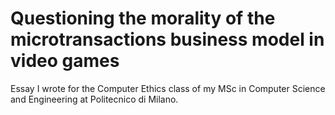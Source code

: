 # Questioning the morality of the microtransactions business model in video games
Essay I wrote for the Computer Ethics class of my MSc in Computer Science and Engineering at Politecnico di Milano.
